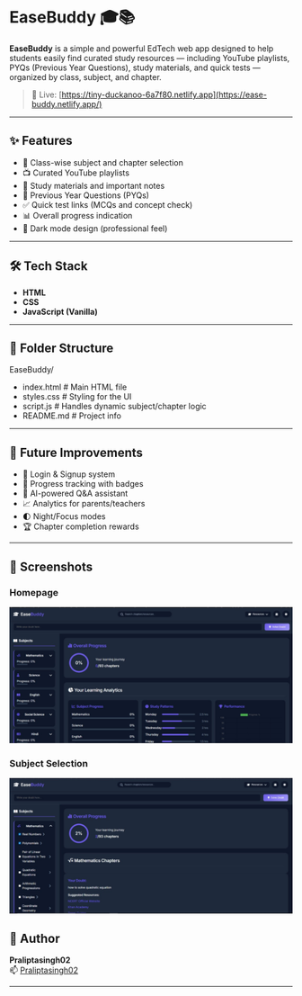 # EaseBuddy 🎓📚

**EaseBuddy** is a simple and powerful EdTech web app designed to help students easily find curated study resources — including YouTube playlists, PYQs (Previous Year Questions), study materials, and quick tests — organized by class, subject, and chapter.

> 🚀 Live: [https://tiny-duckanoo-6a7f80.netlify.app](https://ease-buddy.netlify.app/)

---

## ✨ Features

- 📘 Class-wise subject and chapter selection
- 📺 Curated YouTube playlists
- 📄 Study materials and important notes
- 📝 Previous Year Questions (PYQs)
- ✅ Quick test links (MCQs and concept check)
- 📊 Overall progress indication
- 🌙 Dark mode design (professional feel)

---

## 🛠️ Tech Stack

- **HTML**
- **CSS**
- **JavaScript (Vanilla)**

---

## 📁 Folder Structure

EaseBuddy/

- index.html       # Main HTML file
- styles.css       # Styling for the UI
- script.js        # Handles dynamic subject/chapter logic
- README.md        # Project info

---

## 🚧 Future Improvements

- 🔐 Login & Signup system
- 🎯 Progress tracking with badges
- 🤖 AI-powered Q&A assistant
- 📈 Analytics for parents/teachers
- 🌓 Night/Focus modes
- 🏆 Chapter completion rewards

---

## 📸 Screenshots

### Homepage
![Homepage](homepage.png)

### Subject Selection
![Subjects](subject-selection.png)


## 🙌 Author

**Praliptasingh02**  
📫 [Praliptasingh02](https://github.com/Praliptasingh02)

---
